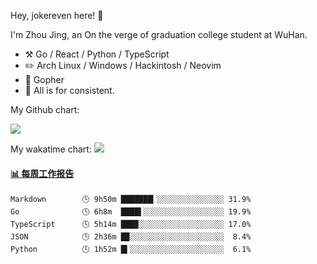 Hey, jokereven here! 👋

I'm Zhou Jing, an On the verge of graduation college student at WuHan.

-   :hammer_and_pick: Go / React / Python / TypeScript
-   :pencil2: Arch Linux / Windows / Hackintosh / Neovim
-   :seedling: Gopher
-   :thought_balloon: All is for consistent.

My Github chart:

![](https://ghchart.rshah.org/JonnieWayy)

My wakatime chart:
![](https://wakatime.com/share/@jokereven/1679dc82-4bf9-4b63-9203-390d608503de.png)

<!-- waka-box start -->
#### <a href="https://gist.github.com/9f8118785e2d128d746db5f61b0e0a2a" target="_blank">📊 每周工作报告</a>
```text
Markdown        🕓 9h50m ███████▎░░░░░░░░░░░░░░░ 31.9%
Go              🕓 6h8m  ████▌░░░░░░░░░░░░░░░░░░ 19.9%
TypeScript      🕓 5h14m ███▉░░░░░░░░░░░░░░░░░░░ 17.0%
JSON            🕓 2h36m █▉░░░░░░░░░░░░░░░░░░░░░  8.4%
Python          🕓 1h52m █▍░░░░░░░░░░░░░░░░░░░░░  6.1%
```
<!-- Powered by https://github.com/journey-ad/waka-box-go . -->
<!-- waka-box end -->
